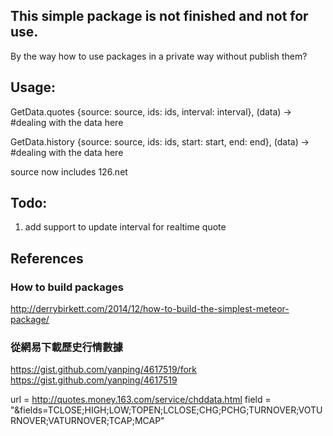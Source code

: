 ## This simple package is not finished and not for use.
By the way how to use packages in a private way without publish them?

## Usage:

GetData.quotes {source: source, ids: ids, interval: interval}, (data) ->
  #dealing with the data here

GetData.history {source: source, ids: ids, start: start, end: end}, (data) ->
  #dealing with the data here

source now includes 126.net

## Todo:
1. add support to update interval for realtime quote


## References
### How to build packages

http://derrybirkett.com/2014/12/how-to-build-the-simplest-meteor-package/

### 從網易下載歷史行情數據
https://gist.github.com/yanping/4617519/fork
https://gist.github.com/yanping/4617519

url = http://quotes.money.163.com/service/chddata.html
field = "&fields=TCLOSE;HIGH;LOW;TOPEN;LCLOSE;CHG;PCHG;TURNOVER;VOTURNOVER;VATURNOVER;TCAP;MCAP"
